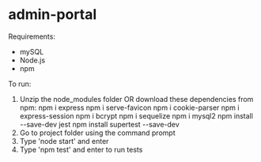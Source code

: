 # admin-portal
Requirements:
- mySQL
- Node.js
- npm

To run:
1) Unzip the node_modules folder OR download these dependencies from npm:
	npm i express
	npm i serve-favicon
	npm i cookie-parser
	npm i express-session
	npm i bcrypt
	npm i sequelize
	npm i mysql2
	npm install --save-dev jest
	npm install supertest --save-dev
2) Go to project folder using the command prompt
3) Type 'node start' and enter
4) Type 'npm test' and enter to run tests
